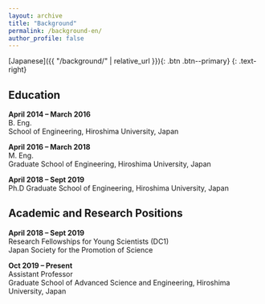 ```yaml
---
layout: archive
title: "Background"
permalink: /background-en/
author_profile: false
---
```


[Japanese]({{ "/background/" | relative_url }}){: .btn .btn--primary}
{: .text-right}

## Education

**April 2014 &ndash; March 2016**<br>
B. Eng. <br>
School of Engineering, Hiroshima University, Japan

**April 2016 &ndash; March 2018**<br>
M. Eng.<br>
Graduate School of Engineering, Hiroshima University, Japan

**April 2018 &ndash; Sept 2019**<br>
Ph.D
Graduate School of Engineering, Hiroshima University, Japan


## Academic and Research Positions

**April 2018 &ndash; Sept 2019**<br>
Research Fellowships for Young Scientists (DC1)<br>
Japan Society for the Promotion of Science

**Oct 2019 &ndash; Present**<br>
Assistant Professor<br>
Graduate School of Advanced Science and Engineering, Hiroshima University, Japan